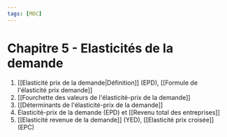 ```yaml
---
tags: [MOC] 
---
```


# Chapitre 5 - Elasticités de la demande

1. [[Elasticité prix de la demande|Définition]] (EPD), [[Formule de l'élasticité prix demande]]
2. [[Fourchette des valeurs de l'élasticité-prix de la demande]]
3. [[Déterminants de l'élasticité-prix de la demande]]
4. Élasticité-prix de la demande (EPD) et [[Revenu total des entreprises]]
5. [[Elasticité revenue de la demande]] (YED), [[Elasticité prix croisée]] (EPC)